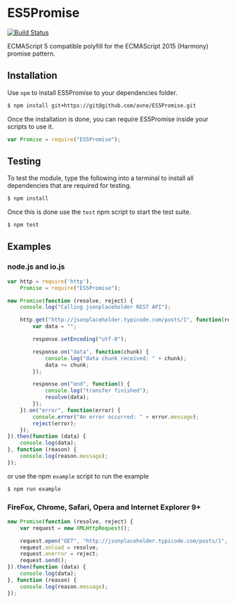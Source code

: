 
ES5Promise
==========
[![Build Status](https://travis-ci.org/avne/ES5Promise.svg?branch=master)](http://travis-ci.org/avne/ES5Promise)

ECMAScript 5 compatible polyfill for the ECMAScript 2015 (Harmony) promise pattern.

Installation
------------
Use `npm` to install ES5Promise to your dependencies folder.
```bash
$ npm install git+https://git@github.com/avne/ES5Promise.git
```
Once the installation is done, you can require ES5Promise inside your scripts to use it. 
```js
var Promise = require("ES5Promise");
```

Testing
-------
To test the module, type the following into a terminal to install all dependencies that are required for testing.
```bash
$ npm install
```
Once this is done use the `test` npm script to start the test suite.
```bash
$ npm test
```

Examples
--------

### node.js and io.js
```js
var http = require('http'),
    Promise = require("ES5Promise");

new Promise(function (resolve, reject) {
    console.log("Calling jsonplaceholder REST API");

    http.get("http://jsonplaceholder.typicode.com/posts/1", function(response) {
        var data = "";

        response.setEncoding("utf-8");

        response.on("data", function(chunk) {
            console.log("data chunk received: " + chunk);
            data += chunk;
        });

        response.on("end", function() {
            console.log("transfer finished");
            resolve(data);
        });
    }).on("error", function(error) {
        console.error("An error occurred: " + error.message);
        reject(error);
    });
}).then(function (data) {
    console.log(data);
}, function (reason) {
    console.log(reason.message);
});
```
or use the npm `example` script to run the example
```bash
$ npm run example
```

### FireFox, Chrome, Safari, Opera and Internet Explorer 9+
```js
new Promise(function (resolve, reject) {
    var request = new XMLHttpRequest();

    request.open("GET", "http://jsonplaceholder.typicode.com/posts/1", true);
    request.onload = resolve;
    request.onerror = reject;
    request.send();
}).then(function (data) {
    console.log(data);
}, function (reason) {
    console.log(reason.message);
});
```